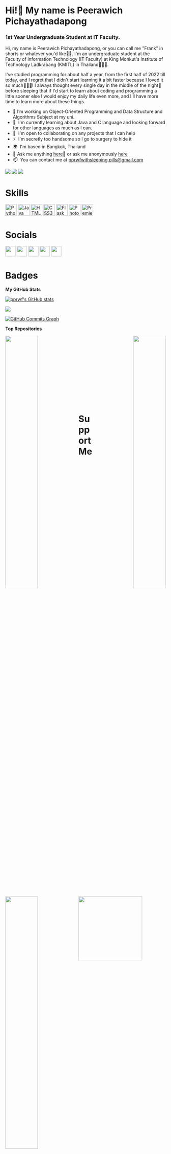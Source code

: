 Hi!👋 My name is Peerawich Pichayathadapong
========================================================================================================================================

<h3>1st Year Undergraduate Student at IT Faculty.</h3>

Hi, my name is Peerawich Pichayathadapong, or you can call me "Frank" in shorts or whatever you'd like🦭🦈.
I'm an undergraduate student at the Faculty of Information Technology (IT Faculty) at King Monkut's Institute of Technology Ladkrabang (KMITL) in Thailand🧑🏻‍💻.

I've studied programming for about half a year, from the first half of 2022 till today, and I regret that 
I didn't start learning it a bit faster because I loved it so much💖💘✨!
I always thought every single day in the middle of the night🌃 before sleeping that if I'd start to learn about coding and programming a little sooner else I would enjoy my daily life even more, and I'll have more time to learn more about these things.


*   🔭  I’m working on Object-Oriented Programming and Data Structure and Algorithms Subject at my uni.
*   🧠  I'm currently learning about Java and C language and looking forward for other languages as much as I can.
*   🤝  I'm open to collaborating on any projects that I can help
*   ⚡  I'm secretly too handsome so I go to surgery to hide it
*   🌍  I'm based in Bangkok, Thailand
*   💬  Ask me anything [here](https://ask.fm/askingpills)🙂 or ask me anonymously [here](ngl.link/_pprwf12228)
*   📫  You can contact me at [pprwfwithsleeping.pills@gmail.com](mailto:pprwfwithsleeping.pills@gmail.com)

<a href="https://www.github.com/pprwf" target="_blank" rel="noreferrer">
<img src="https://img.shields.io/github/followers/pprwf?logo=github&style=for-the-badge&color=0891b2&labelColor=1c1917" /></a>
<a href="https://www.twitter.com/relaxed_pills" target="_blank" rel="noreferrer">
<img src="https://img.shields.io/twitter/follow/relaxed_pills?logo=twitter&style=for-the-badge&color=0891b2&labelColor=1c1917" /></a>
<a href="https://www.twitch.tv/pprwf_" target="_blank" rel="noreferrer">
<img src="https://img.shields.io/twitch/status/pprwf_?logo=twitchsx&style=for-the-badge&color=0891b2&labelColor=1c1917&label=TWITCH+STATUS" /></a>

# Skills 
<p align="left">
<a href="https://www.python.org/" target="_blank" rel="noreferrer"><img src="https://raw.githubusercontent.com/danielcranney/readme-generator/main/public/icons/skills/python-colored.svg" width="36" height="36" alt="Python" /></a>
<a href="https://www.oracle.com/java/" target="_blank" rel="noreferrer"><img src="https://raw.githubusercontent.com/danielcranney/readme-generator/main/public/icons/skills/java-colored.svg" width="36" height="36" alt="Java" /></a>
<a href="https://developer.mozilla.org/en-US/docs/Glossary/HTML5" target="_blank" rel="noreferrer"><img src="https://raw.githubusercontent.com/danielcranney/readme-generator/main/public/icons/skills/html5-colored.svg" width="36" height="36" alt="HTML5" /></a>
<a href="https://www.w3.org/TR/CSS/#css" target="_blank" rel="noreferrer"><img src="https://raw.githubusercontent.com/danielcranney/readme-generator/main/public/icons/skills/css3-colored.svg" width="36" height="36" alt="CSS3" /></a>
<a href="https://flask.palletsprojects.com/en/2.0.x/" target="_blank" rel="noreferrer"><img src="https://raw.githubusercontent.com/danielcranney/readme-generator/main/public/icons/skills/flask-colored-dark.svg" width="36" height="36" alt="Flask" /></a>
<a href="https://www.adobe.com/uk/products/photoshop.html" target="_blank" rel="noreferrer"><img src="https://raw.githubusercontent.com/danielcranney/readme-generator/main/public/icons/skills/photoshop-colored-dark.svg" width="36" height="36" alt="Photoshop" /></a>
<a href="https://www.adobe.com/uk/products/premiere.html" target="_blank" rel="noreferrer"><img src="https://raw.githubusercontent.com/danielcranney/readme-generator/main/public/icons/skills/premierepro-colored-dark.svg" width="36" height="36" alt="Premiere Pro" /></a>
</p>

# Socials
<p align="left">
<a href="https://www.facebook.com/FrankPeerawichPichayathadapong" target="_blank" rel="noreferrer"><img src="https://raw.githubusercontent.com/danielcranney/readme-generator/main/public/icons/socials/facebook.svg" width="32" height="32" /></a>
<a href="https://www.github.com/pprwf" target="_blank" rel="noreferrer"><img src="https://raw.githubusercontent.com/danielcranney/readme-generator/main/public/icons/socials/github-dark.svg" width="32" height="32" /></a>
<a href="http://www.instagram.com/_pprwf" target="_blank" rel="noreferrer"><img src="https://raw.githubusercontent.com/danielcranney/readme-generator/main/public/icons/socials/instagram.svg" width="32" height="32" /></a>
<a href="https://www.twitter.com/relaxed_pills" target="_blank" rel="noreferrer"><img src="https://raw.githubusercontent.com/danielcranney/readme-generator/main/public/icons/socials/twitter.svg" width="32" height="32" /></a>
<a href="https://www.twitch.tv/pprwf_" target="_blank" rel="noreferrer"><img src="https://raw.githubusercontent.com/danielcranney/readme-generator/main/public/icons/socials/twitch.svg" width="32" height="32" /></a></p>

# Badges
<b>My GitHub Stats</b>

<a href="http://www.github.com/pprwf"><img src="https://github-readme-stats.vercel.app/api?username=pprwf&show_icons=true&hide=prs,issues,&count_private=true&title_color=0891b2&text_color=ffffff&icon_color=0891b2&bg_color=1c1917&hide_border=true&show_icons=true" alt="pprwf's GitHub stats" /></a>

<a href="http://www.github.com/pprwf"><img src="https://github-readme-streak-stats.herokuapp.com/?user=pprwf&stroke=ffffff&background=1c1917&ring=0891b2&fire=0891b2&currStreakNum=ffffff&currStreakLabel=0891b2&sideNums=ffffff&sideLabels=ffffff&dates=ffffff&hide_border=true" /></a>

<a href="http://www.github.com/pprwf"><img src="https://github-readme-activity-graph.cyclic.app/graph?username=pprwf&bg_color=1c1917&color=ffffff&line=0891b2&point=ffffff&area_color=1c1917&area=true&hide_border=true&custom_title=GitHub%20Commits%20Graph" alt="GitHub Commits Graph" /></a>

<b>Top Repositories</b><div width="100%" align="center"><a href="https://github.com/pprwf/OOP-Y1S2" align="left"><img align="left" width="45%" src="https://github-readme-stats.vercel.app/api/pin/?username=pprwf&repo=OOP-Y1S2&title_color=0891b2&text_color=ffffff&icon_color=0891b2&bg_color=1c1917&hide_border=true&locale=en" /></a><a href="https://github.com/pprwf/DSA-Y1S2" align="right"><img align="right" width="45%" src="https://github-readme-stats.vercel.app/api/pin/?username=pprwf&repo=DSA-Y1S2&title_color=0891b2&text_color=ffffff&icon_color=0891b2&bg_color=1c1917&hide_border=true&locale=en" /></a></div><br /><br /><br /><br /><br /><br /><br /><br /><br /><br /><br /><br /><div width="100%" align="center"><a href="https://github.com/pprwf/PSCP-Y1S1" align="left"><img align="left" width="45%" src="https://github-readme-stats.vercel.app/api/pin/?username=pprwf&repo=PSCP-Y1S1&title_color=0891b2&text_color=ffffff&icon_color=0891b2&bg_color=1c1917&hide_border=true&locale=en" /></a>
</div>

# Support Me
<a href="https://www.buymeacoffee.com/pprwf"><img src="https://cdn.buymeacoffee.com/buttons/v2/default-yellow.png" width="200" /></a>
